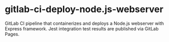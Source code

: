 # gitlab-ci-deploy-node.js-webserver
GitLab CI pipeline that containerizes and deploys a Node.js webserver with Express framework. Jest integration test results are published via GitLab Pages.
